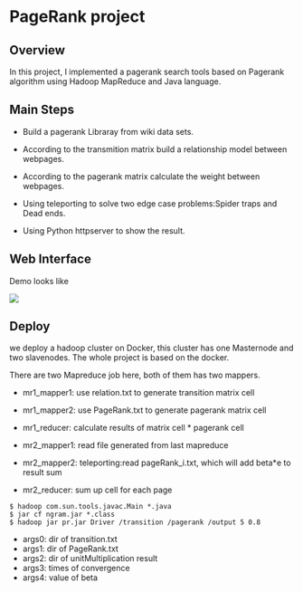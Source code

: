 # PageRank project

## Overview
In this project, I implemented a 
pagerank search tools based on Pagerank algorithm using Hadoop MapReduce and Java language.

## Main Steps

* Build a pagerank Libraray from wiki data sets.

* According to the transmition matrix build a relationship model between webpages.

* According to the pagerank matrix calculate the weight between webpages.

* Using teleporting to solve two edge case problems:Spider traps and Dead ends. 

* Using Python httpserver to show the result.

## Web Interface

Demo looks like


![](demo.gif)

## Deploy
we deploy a hadoop cluster on Docker, this cluster has one Masternode and two slavenodes. The whole project is based on the docker.

There are two Mapreduce job here, both of them has two mappers.

* mr1_mapper1: use relation.txt to generate transition matrix cell

* mr1_mapper2: use PageRank.txt to generate pagerank matrix cell

* mr1_reducer: calculate results of matrix cell * pagerank cell

* mr2_mapper1: read file generated from last mapreduce

* mr2_mapper2: teleporting:read pageRank_i.txt, which will add beta*e to result sum 

* mr2_reducer: sum up cell for each page

```
$ hadoop com.sun.tools.javac.Main *.java
$ jar cf ngram.jar *.class
$ hadoop jar pr.jar Driver /transition /pagerank /output 5 0.8
```

* args0: dir of transition.txt
* args1: dir of PageRank.txt
* args2: dir of unitMultiplication result
* args3: times of convergence
* args4: value of beta


